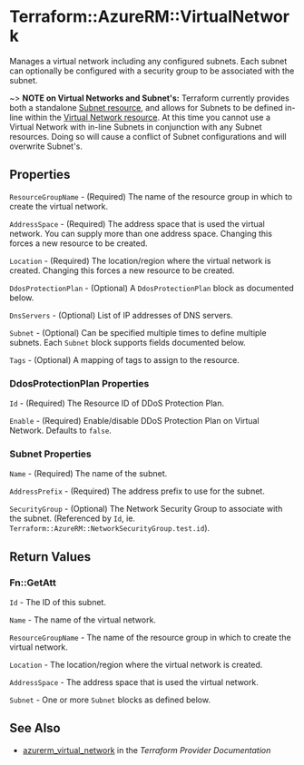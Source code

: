# Terraform::AzureRM::VirtualNetwork

Manages a virtual network including any configured subnets. Each subnet can
optionally be configured with a security group to be associated with the subnet.

~> **NOTE on Virtual Networks and Subnet's:** Terraform currently
provides both a standalone [Subnet resource](subnet.html), and allows for Subnets to be defined in-line within the [Virtual Network resource](virtual_network.html).
At this time you cannot use a Virtual Network with in-line Subnets in conjunction with any Subnet resources. Doing so will cause a conflict of Subnet configurations and will overwrite Subnet's.

## Properties

`ResourceGroupName` - (Required) The name of the resource group in which to create the virtual network.

`AddressSpace` - (Required) The address space that is used the virtual network. You can supply more than one address space. Changing this forces a new resource to be created.

`Location` - (Required) The location/region where the virtual network is created. Changing this forces a new resource to be created.

`DdosProtectionPlan` - (Optional) A `DdosProtectionPlan` block as documented below.

`DnsServers` - (Optional) List of IP addresses of DNS servers.

`Subnet` - (Optional) Can be specified multiple times to define multiple subnets. Each `Subnet` block supports fields documented below.

`Tags` - (Optional) A mapping of tags to assign to the resource.

### DdosProtectionPlan Properties

`Id` - (Required) The Resource ID of DDoS Protection Plan.

`Enable` - (Required) Enable/disable DDoS Protection Plan on Virtual Network. Defaults to `false`.

### Subnet Properties

`Name` - (Required) The name of the subnet.

`AddressPrefix` - (Required) The address prefix to use for the subnet.

`SecurityGroup` - (Optional) The Network Security Group to associate with the subnet. (Referenced by `Id`, ie. `Terraform::AzureRM::NetworkSecurityGroup.test.id`).


## Return Values

### Fn::GetAtt

`Id` - The ID of this subnet.

`Name` - The name of the virtual network.

`ResourceGroupName` - The name of the resource group in which to create the virtual network.

`Location` - The location/region where the virtual network is created.

`AddressSpace` - The address space that is used the virtual network.

`Subnet` - One or more `Subnet` blocks as defined below.

## See Also

* [azurerm_virtual_network](https://www.terraform.io/docs/providers/azurerm/r/virtual_network.html) in the _Terraform Provider Documentation_